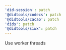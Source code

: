 ```yaml
---
'did-session': patch
'@didtools/codecs': patch
'@didtools/cacao': patch
'dids': patch
'@didtools/siwx': patch
---
```


Use worker threads
